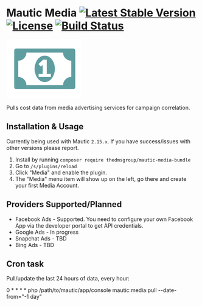 # Mautic Media [![Latest Stable Version](https://poser.pugx.org/thedmsgroup/mautic-media-bundle/v/stable)](https://packagist.org/packages/thedmsgroup/mautic-media-bundle) [![License](https://poser.pugx.org/thedmsgroup/mautic-media-bundle/license)](https://packagist.org/packages/thedmsgroup/mautic-media-bundle) [![Build Status](https://travis-ci.com/TheDMSGroup/mautic-media.svg?branch=master)](https://travis-ci.com/TheDMSGroup/mautic-media)
![marketing cost by Iris Li from the Noun Project](./Assets/img/media.png)

Pulls cost data from media advertising services for campaign correlation.

## Installation & Usage

Currently being used with Mautic `2.15.x`.
If you have success/issues with other versions please report.

1. Install by running `composer require thedmsgroup/mautic-media-bundle`
2. Go to `/s/plugins/reload`
3. Click "Media" and enable the plugin.
4. The "Media" menu item will show up on the left, go there and create your first Media Account.

## Providers Supported/Planned

* Facebook Ads - Supported. You need to configure your own Facebook App via the developer portal to get API credentials.
* Google Ads - In progress
* Snapchat Ads - TBD
* Bing Ads - TBD

## Cron task

Pull/update the last 24 hours of data, every hour:

0 * * * * php /path/to/mautic/app/console mautic:media:pull --date-from="-1 day"
